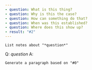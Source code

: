 ```yaml
---
- question: What is this thing?
- question: Why is this the case?
- question: How can something do that?
- question: When was this established?
- question: Where does this show up?
- result: "#2"
---
```


```dual
List notes about "*question*"
```

Q: *question*
A: 

```dual
Generate a paragraph based on "#0"
```